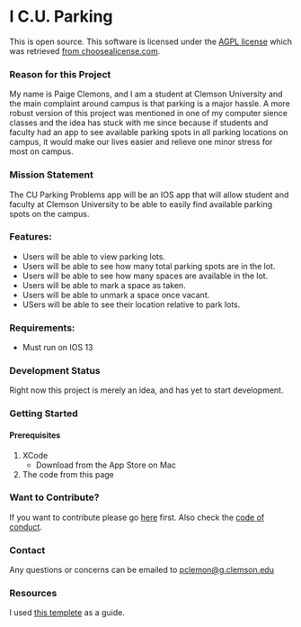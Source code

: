 # I C.U. Parking
This is open source.
This software is licensed under the [AGPL license](LICENSE.md) which was retrieved [from choosealicense.com](https://choosealicense.com/licenses/agpl-3.0/#).

### Reason for this Project
My name is Paige Clemons, and I am a student at Clemson University and the main complaint around campus is that parking is a major hassle.  A more robust version of this project was mentioned in one of my computer sience classes and the idea has stuck with me since because if students and faculty had an app to see available parking spots in all parking locations on campus, it would make our lives easier and relieve one minor stress for most on campus.

### Mission Statement
The CU Parking Problems app will be an IOS app that will allow student and faculty at Clemson University to be able to easily find available parking spots on the campus.

### Features:
* Users will be able to view parking lots.
* Users will be able to see how many total parking spots are in the lot.
* Users will be able to see how many spaces are available in the lot.
* Users will be able to mark a space as taken.
* Users will be able to unmark a space once vacant.
* USers will be able to see their location relative to park lots.

### Requirements:
* Must run on IOS 13

### Development Status
Right now this project is merely an idea, and has yet to start development.

### Getting Started
#### Prerequisites
1. XCode
    * Download from the App Store on Mac
2. The code from this page

### Want to Contribute?
If you want to contribute please go [here](CONTRIBUTING.md) first.
Also check the [code of conduct](CODE_OF_CONDUCT.md).

### Contact
Any questions or concerns can be emailed to pclemon@g.clemson.edu

### Resources
I used [this templete](https://gist.github.com/PurpleBooth/109311bb0361f32d87a2) as a guide.
